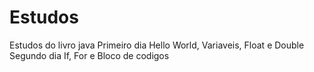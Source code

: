 # Estudos
Estudos do livro java
Primeiro dia Hello World, Variaveis, Float e Double
Segundo dia If, For e Bloco de codigos

